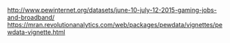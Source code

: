 http://www.pewinternet.org/datasets/june-10-july-12-2015-gaming-jobs-and-broadband/
https://mran.revolutionanalytics.com/web/packages/pewdata/vignettes/pewdata-vignette.html

